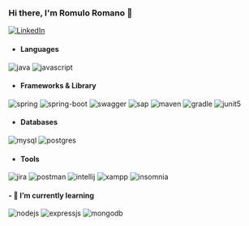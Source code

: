 ### Hi there, I'm Romulo Romano 👋

[![LinkedIn](https://img.shields.io/badge/LinkedIn-0077B5?style=for-the-badge&logo=linkedin&logoColor=white)](https://www.linkedin.com/in/romuloromano
)

- #### Languages
<div>
  <img alt="java" src="https://img.shields.io/badge/Java-ED8B00?style=for-the-badge&logo=openjdk&logoColor=white"/>
  <img alt="javascript" src="https://img.shields.io/badge/JavaScript-323330?style=for-the-badge&logo=javascript&logoColor=F7DF1E"/>
</div>

- #### Frameworks & Library
<div>
  <img alt="spring" src="https://img.shields.io/badge/Spring-6DB33F?style=for-the-badge&logo=spring&logoColor=white"/>
  <img alt="spring-boot" src="https://img.shields.io/badge/Spring_Boot-F2F4F9?style=for-the-badge&logo=spring-boot"/>
  <img alt="swagger" src="https://img.shields.io/badge/Swagger-85EA2D?style=for-the-badge&logo=Swagger&logoColor=white"/>
  <img alt="sap" src="https://img.shields.io/badge/SAP-0FAAFF?style=for-the-badge&logo=sap&logoColor=white"/>
  <img alt="maven" src="https://img.shields.io/badge/apache_maven-C71A36?style=for-the-badge&logo=apachemaven&logoColor=white"/>
  <img alt="gradle" src="https://img.shields.io/badge/gradle-02303A?style=for-the-badge&logo=gradle&logoColor=white"/>
  <img alt="junit5" src="https://img.shields.io/badge/Junit5-25A162?style=for-the-badge&logo=junit5&logoColor=white"/>
</div>

- #### Databases
<div>
  <img alt="mysql" src="https://img.shields.io/badge/MySQL-00000F?style=for-the-badge&logo=mysql&logoColor=white"/>
  <img alt="postgres" src="https://img.shields.io/badge/PostgreSQL-316192?style=for-the-badge&logo=postgresql&logoColor=white"/>
</div>

- #### Tools
<div>
  <img alt="jira" src="https://img.shields.io/badge/Jira-0052CC?style=for-the-badge&logo=Jira&logoColor=white"/>
  <img alt="postman" src="https://img.shields.io/badge/Postman-FF6C37?style=for-the-badge&logo=Postman&logoColor=white"/>
  <img alt="intellij" src="https://img.shields.io/badge/IntelliJ_IDEA-000000.svg?style=for-the-badge&logo=intellij-idea&logoColor=white"/>
  <img alt="xampp" src="https://img.shields.io/badge/Xampp-F37623?style=for-the-badge&logo=xampp&logoColor=white"/>
  <img alt="insomnia" src="https://img.shields.io/badge/Insomnia-5849be?style=for-the-badge&logo=Insomnia&logoColor=white"/>
</div>

#### - 🌱 I’m currently learning
<div>
  <img alt="nodejs" src="https://img.shields.io/badge/Node.js-339933?style=for-the-badge&logo=nodedotjs&logoColor=white"/>
  <img alt="expressjs" src="https://img.shields.io/badge/Express.js-000000?style=for-the-badge&logo=express&logoColor=white"/>
  <img alt="mongodb" src="https://img.shields.io/badge/MongoDB-4EA94B?style=for-the-badge&logo=mongodb&logoColor=white"/>
</div>
  
<!--
**romuloromano/romuloromano** is a ✨ _special_ ✨ repository because its `README.md` (this file) appears on your GitHub profile.


[![Top Langs](https://github-readme-stats.vercel.app/api/top-langs/?username=romuloromano&hide_progress=true)](https://github.com/romuloromano/github-readme-stats)

![Anurag's GitHub stats](https://github-readme-stats.vercel.app/api?username=romuloromano&show_icons=true&theme=dark)


Here are some ideas to get you started:

- 🔭 I’m currently working on ...
- 🌱 I’m currently learning ...
- 👯 I’m looking to collaborate on ...
- 🤔 I’m looking for help with ...
- 💬 Ask me about ...
- 📫 How to reach me: ...
- 😄 Pronouns: ...
- ⚡ Fun fact: ...
-->
